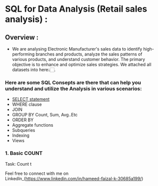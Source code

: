 # SQL for Data Analysis (Retail sales analysis) :
## Overview :
- We are analysing Electronic Manufacturer's sales data to identify high-performing branches and products, analyze the sales patterns of various products, and understand customer behavior. The primary objective is to enhance and optimize sales strategies. We attached all datasets into here👆🏻.
### Here are some SQL Consepts are there that can help you understand and utilize the Analysis in various scenarios:
- [SELECT statement](https://github.com/HameedFaizalK/SQL-for-Data-Analytics/blob/main/SQL%20SELECT%20Statement)
- WHERE clause
- JOIN
- GROUP BY
Count, Sum, Avg..Etc
- ORDER BY
- Aggregate functions
- Subqueries
- Indexing
- Views


### 1. Basic COUNT
Task: Count t

Feel free to connect with me on LinkedIn_(https://www.linkedin.com/in/hameed-faizal-k-30685a199/)

